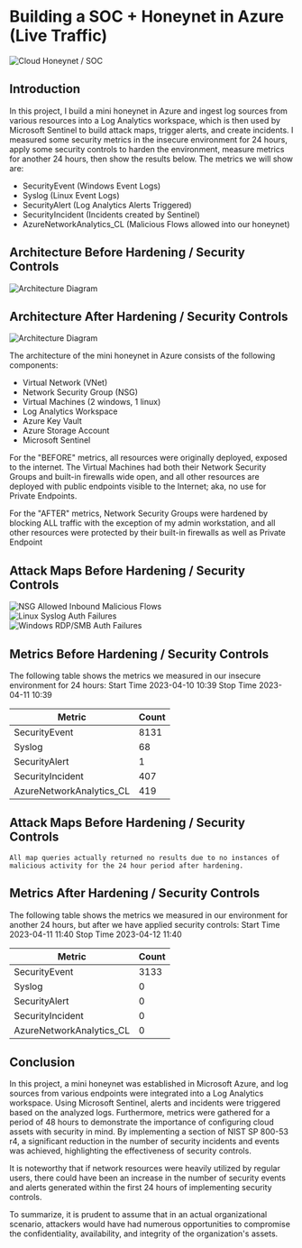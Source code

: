 # Building a SOC + Honeynet in Azure (Live Traffic)
![Cloud Honeynet / SOC](https://i.imgur.com/ZWxe03e.jpg)

## Introduction

In this project, I build a mini honeynet in Azure and ingest log sources from various resources into a Log Analytics workspace, which is then used by Microsoft Sentinel to build attack maps, trigger alerts, and create incidents. I measured some security metrics in the insecure environment for 24 hours, apply some security controls to harden the environment, measure metrics for another 24 hours, then show the results below. The metrics we will show are:

- SecurityEvent (Windows Event Logs)
- Syslog (Linux Event Logs)
- SecurityAlert (Log Analytics Alerts Triggered)
- SecurityIncident (Incidents created by Sentinel)
- AzureNetworkAnalytics_CL (Malicious Flows allowed into our honeynet)

## Architecture Before Hardening / Security Controls
![Architecture Diagram](https://i.imgur.com/aBDwnKb.jpg)

## Architecture After Hardening / Security Controls
![Architecture Diagram](https://i.imgur.com/YQNa9Pp.jpg)

The architecture of the mini honeynet in Azure consists of the following components:

- Virtual Network (VNet)
- Network Security Group (NSG)
- Virtual Machines (2 windows, 1 linux)
- Log Analytics Workspace
- Azure Key Vault
- Azure Storage Account
- Microsoft Sentinel

For the "BEFORE" metrics, all resources were originally deployed, exposed to the internet. The Virtual Machines had both their Network Security Groups and built-in firewalls wide open, and all other resources are deployed with public endpoints visible to the Internet; aka, no use for Private Endpoints.

For the "AFTER" metrics, Network Security Groups were hardened by blocking ALL traffic with the exception of my admin workstation, and all other resources were protected by their built-in firewalls as well as Private Endpoint

## Attack Maps Before Hardening / Security Controls
![NSG Allowed Inbound Malicious Flows](https://imgur.com/QvaLLQT.png)<br>
![Linux Syslog Auth Failures](https://imgur.com/mn9R2HG.png)<br>
![Windows RDP/SMB Auth Failures](https://imgur.com/1U3vWAm.png)<br>

## Metrics Before Hardening / Security Controls

The following table shows the metrics we measured in our insecure environment for 24 hours:
Start Time 2023-04-10 10:39
Stop Time	2023-04-11 10:39

| Metric                   | Count
| ------------------------ | -----
| SecurityEvent            | 8131
| Syslog                   | 68
| SecurityAlert            | 1
| SecurityIncident         | 407
| AzureNetworkAnalytics_CL | 419

## Attack Maps Before Hardening / Security Controls

```All map queries actually returned no results due to no instances of malicious activity for the 24 hour period after hardening.```

## Metrics After Hardening / Security Controls

The following table shows the metrics we measured in our environment for another 24 hours, but after we have applied security controls:
Start Time 2023-04-11 11:40
Stop Time	2023-04-12 11:40

| Metric                   | Count
| ------------------------ | -----
| SecurityEvent            | 3133
| Syslog                   | 0
| SecurityAlert            | 0
| SecurityIncident         | 0
| AzureNetworkAnalytics_CL | 0

## Conclusion

In this project, a mini honeynet was established in Microsoft Azure, and log sources from various endpoints were integrated into a Log Analytics workspace. Using Microsoft Sentinel, alerts and incidents were triggered based on the analyzed logs. Furthermore, metrics were gathered for a period of 48 hours to demonstrate the importance of configuring cloud assets with security in mind. By implementing a section of NIST SP 800-53 r4, a significant reduction in the number of security incidents and events was achieved, highlighting the effectiveness of security controls.

It is noteworthy that if network resources were heavily utilized by regular users, there could have been an increase in the number of security events and alerts generated within the first 24 hours of implementing security controls.

To summarize, it is prudent to assume that in an actual organizational scenario, attackers would have had numerous opportunities to compromise the confidentiality, availability, and integrity of the organization's assets.

